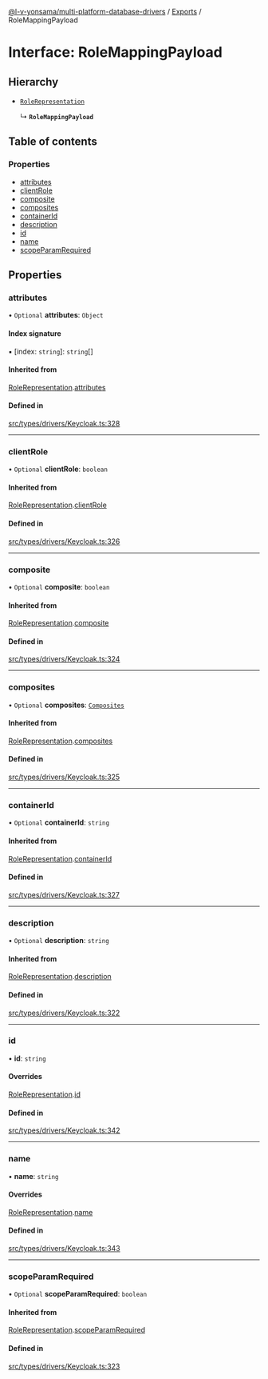 [@l-v-yonsama/multi-platform-database-drivers](../README.md) / [Exports](../modules.md) / RoleMappingPayload

# Interface: RoleMappingPayload

## Hierarchy

- [`RoleRepresentation`](RoleRepresentation.md)

  ↳ **`RoleMappingPayload`**

## Table of contents

### Properties

- [attributes](RoleMappingPayload.md#attributes)
- [clientRole](RoleMappingPayload.md#clientrole)
- [composite](RoleMappingPayload.md#composite)
- [composites](RoleMappingPayload.md#composites)
- [containerId](RoleMappingPayload.md#containerid)
- [description](RoleMappingPayload.md#description)
- [id](RoleMappingPayload.md#id)
- [name](RoleMappingPayload.md#name)
- [scopeParamRequired](RoleMappingPayload.md#scopeparamrequired)

## Properties

### attributes

• `Optional` **attributes**: `Object`

#### Index signature

▪ [index: `string`]: `string`[]

#### Inherited from

[RoleRepresentation](RoleRepresentation.md).[attributes](RoleRepresentation.md#attributes)

#### Defined in

[src/types/drivers/Keycloak.ts:328](https://github.com/l-v-yonsama/db-drivers/blob/a4df02a29dfc3391c0db0aa0d239850a43e02502/src/types/drivers/Keycloak.ts#L328)

___

### clientRole

• `Optional` **clientRole**: `boolean`

#### Inherited from

[RoleRepresentation](RoleRepresentation.md).[clientRole](RoleRepresentation.md#clientrole)

#### Defined in

[src/types/drivers/Keycloak.ts:326](https://github.com/l-v-yonsama/db-drivers/blob/a4df02a29dfc3391c0db0aa0d239850a43e02502/src/types/drivers/Keycloak.ts#L326)

___

### composite

• `Optional` **composite**: `boolean`

#### Inherited from

[RoleRepresentation](RoleRepresentation.md).[composite](RoleRepresentation.md#composite)

#### Defined in

[src/types/drivers/Keycloak.ts:324](https://github.com/l-v-yonsama/db-drivers/blob/a4df02a29dfc3391c0db0aa0d239850a43e02502/src/types/drivers/Keycloak.ts#L324)

___

### composites

• `Optional` **composites**: [`Composites`](Composites.md)

#### Inherited from

[RoleRepresentation](RoleRepresentation.md).[composites](RoleRepresentation.md#composites)

#### Defined in

[src/types/drivers/Keycloak.ts:325](https://github.com/l-v-yonsama/db-drivers/blob/a4df02a29dfc3391c0db0aa0d239850a43e02502/src/types/drivers/Keycloak.ts#L325)

___

### containerId

• `Optional` **containerId**: `string`

#### Inherited from

[RoleRepresentation](RoleRepresentation.md).[containerId](RoleRepresentation.md#containerid)

#### Defined in

[src/types/drivers/Keycloak.ts:327](https://github.com/l-v-yonsama/db-drivers/blob/a4df02a29dfc3391c0db0aa0d239850a43e02502/src/types/drivers/Keycloak.ts#L327)

___

### description

• `Optional` **description**: `string`

#### Inherited from

[RoleRepresentation](RoleRepresentation.md).[description](RoleRepresentation.md#description)

#### Defined in

[src/types/drivers/Keycloak.ts:322](https://github.com/l-v-yonsama/db-drivers/blob/a4df02a29dfc3391c0db0aa0d239850a43e02502/src/types/drivers/Keycloak.ts#L322)

___

### id

• **id**: `string`

#### Overrides

[RoleRepresentation](RoleRepresentation.md).[id](RoleRepresentation.md#id)

#### Defined in

[src/types/drivers/Keycloak.ts:342](https://github.com/l-v-yonsama/db-drivers/blob/a4df02a29dfc3391c0db0aa0d239850a43e02502/src/types/drivers/Keycloak.ts#L342)

___

### name

• **name**: `string`

#### Overrides

[RoleRepresentation](RoleRepresentation.md).[name](RoleRepresentation.md#name)

#### Defined in

[src/types/drivers/Keycloak.ts:343](https://github.com/l-v-yonsama/db-drivers/blob/a4df02a29dfc3391c0db0aa0d239850a43e02502/src/types/drivers/Keycloak.ts#L343)

___

### scopeParamRequired

• `Optional` **scopeParamRequired**: `boolean`

#### Inherited from

[RoleRepresentation](RoleRepresentation.md).[scopeParamRequired](RoleRepresentation.md#scopeparamrequired)

#### Defined in

[src/types/drivers/Keycloak.ts:323](https://github.com/l-v-yonsama/db-drivers/blob/a4df02a29dfc3391c0db0aa0d239850a43e02502/src/types/drivers/Keycloak.ts#L323)
